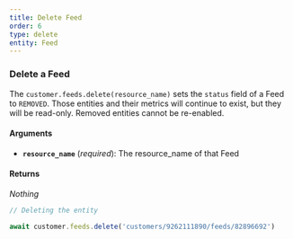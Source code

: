 ```yaml
---
title: Delete Feed
order: 6
type: delete
entity: Feed
---
```


### Delete a Feed

The `customer.feeds.delete(resource_name)` sets the `status` field of a Feed to `REMOVED`. Those entities and their metrics will continue to exist, but they will be read-only. Removed entities cannot be re-enabled.

#### Arguments

- **`resource_name`** (_required_): The resource_name of that Feed

#### Returns

_Nothing_

```javascript
// Deleting the entity

await customer.feeds.delete('customers/9262111890/feeds/82896692')
```
